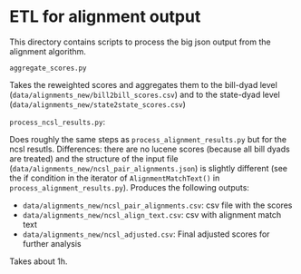 # ETL for alignment output


This directory contains scripts to process the big json output from the
alignment algorithm.

`aggregate_scores.py`

Takes the reweighted scores and aggregates them to the bill-dyad level
(`data/alignments_new/bill2bill_scores.csv`) and to the state-dyad level
(`data/alignments_new/state2state_scores.csv`)

`process_ncsl_results.py`:

Does roughly the same steps as `process_alignment_results.py` but for the ncsl
resutls. Differences: there are no lucene scores (because all bill dyads are
treated) and the structure of the input file
(`data/alignments_new/ncsl_pair_alignments.json`) is slightly different (see the if
condition in the iterator of `AlignmentMatchText()` in
`process_alignment_results.py`). Produces the following outputs:
* `data/alignments_new/ncsl_pair_alignments.csv`: csv file with the scores
* `data/alignments_new/ncsl_align_text.csv`: csv with alignment match text
* `data/alignments_new/ncsl_adjusted.csv`: Final adjusted scores for further
    analysis

Takes about 1h.
